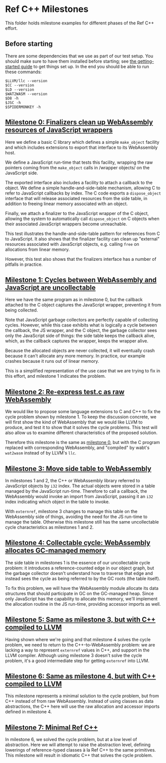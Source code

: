 # Ref C++ Milestones

This folder holds milestone examples for different phases of the Ref C++
effort.

## Before starting

There are some dependencies that we use as part of our test setup.  You
should make sure to have them installed before starting; see [the
getting-started guide](./getting-started.md) to get things set up.  In
the end you should be able to run these commands:

```
$LLVM/llc --version
$CC --version
$LD --version
$WAT2WASM --version
$D8 -h
$JSC -h
$SPIDERMONKEY -h
```

## [Milestone 0: Finalizers clean up WebAssembly resources of JavaScript wrappers](./m0/)

Here we define a basic C library which defines a simple `make_object`
facility and which includes extensions to export that interface to its
WebAssembly host.

We define a JavaScript run-time that tests this facility, wrapping the
raw pointers coming from the `make_object` calls in /wrapper objects/ on
the JavaScript side.

The exported interface also includes a facility to attach a callback to
the object.  We define a simple handle-and-side-table mechanism,
allowing C to refer to JavaScript callbacks by index.  The C code
exports a `dispose_object` interface that will release associated
resources from the side table, in addition to freeing linear memory
associated with an object.

Finally, we attach a finalizer to the JavaScript wrapper of the C
object, allowing the system to automatically call `dispose_object` on C
objects when their associated JavaScript wrappers become unreachable.

This test illustrates the handle-and-side-table pattern for references
from C to JavaScript.  It also shows that the finalizer facility can
clean up "external" resources associated with JavaScript objects,
e.g. calling `free` on allocations from linear memory.

However, this test also shows that the finalizers interface has a number
of pitfalls in practice.

## [Milestone 1: Cycles between WebAssembly and JavaScript are uncollectable](./m1/)

Here we have the same program as in milestone 0, but the callback
attached to the C object captures the JavaScript wrapper, preventing it
from being collected.

Note that JavaScript garbage collectors are perfectly capable of
collecting cycles.  However, while this case exhibits what is logically
a cycle between the callback, the JS wrapper, and the C object, the
garbage collector sees only the JavaScript side of things: the side
table keeps the callback alive, which, as the callback captures the
wrapper, keeps the wrapper alive.

Because the allocated objects are never collected, it will eventually
crash because it can't allocate any more memory.  In practice, our
example crashes because it runs out of linear memory.

This is a simplified representation of the use case that we are trying
to fix in this effort, and milestone 1 indicates the problem.

## [Milestone 2: Re-express test.c as raw WebAssembly](./m2/)

We would like to propose some language extensions to C and C++ to fix
the cycle problem shown by milestone 1.  To keep the discussion
concrete, we will first show the kind of WebAssembly that we would like
LLVM to produce, and test it to show that it solves the cycle problems.
This test will also allow us to examine different characteristics of the
proposed solution.

Therefore this milestone is the same as [milestone 0](./m0/), but with
the C program replaced with corresponding WebAssembly, and "compiled" by
wabt's `wat2wasm` instead of by LLVM's `llc`.

## [Milestone 3: Move side table to WebAssembly](./m3/)

In milestones 1 and 2, the C++ or WebAssembly library referred to
JavaScript objects by `i32` index.  The actual objects were stored in a
table managed by the JavaScript run-time.  Therefore to call a callback,
the WebAssembly would invoke an import from JavaScript, passing it an
`i32` index indicating which object in the table to invoke.

With `externref`, milestone 3 changes to manage this table on the
WebAssembly side of things, avoiding the need for the JS run-time to
manage the table.  Otherwise this milestone still has the same
uncollectable cycle characteristics as milestones 1 and 2.

## [Milestone 4: Collectable cycle: WebAssembly allocates GC-managed memory](./m4/)

The side table in milestones 1 is the essence of our uncollectable cycle
problem: it introduces a reference-counted edge in our object graph, but
the garbage collector doesn't understand how to traverse that edge and
instead sees the cycle as being referred to by the GC roots (the table
itself).

To fix this problem, we will have the WebAssembly module allocate its
data structures that should participate in GC on the GC-managed heap.
Since only JavaScript has the capability to allocate this memory, we'll
implement the allocation routine in the JS run-time, providing accessor
imports as well.

## [Milestone 5: Same as milestone 3, but with C++ compiled to LLVM](./m5/)

Having shown where we're going and that milestone 4 solves the cycle
problem, we need to return to the C++-to-WebAssembly problem: we are
lacking a way to represent `externref` values in C++, and support in the
LLVM compiler.  Although using milestone 3 doesn't solve the cycle
problem, it's a good intermediate step for getting `externref` into
LLVM.

## [Milestone 6: Same as milestone 4, but with C++ compiled to LLVM](./m6/)

This milestone represents a minimal solution to the cycle problem, but
from C++ instead of from raw WebAssembly.  Instead of using classes as
data abstractions, the C++ here will use the raw allocation and accessor
imports defined in milestone 4.

## [Milestone 7: Minimal Ref C++](./m7/)

In milestone 6, we solved the cycle problem, but at a low level of
abstraction.  Here we will attempt to raise the abstraction level,
defining lowerings of reference-typed classes à la Ref C++ to the same
primitives.  This milestone will result in idiomatic C++ that solves the
cycle problem.
